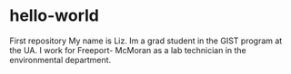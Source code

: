 # hello-world
First repository 
My name is Liz. Im a grad student in the GIST program at the UA. 
I work for Freeport- McMoran as a lab technician in the environmental department. 
